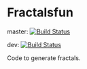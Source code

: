 Fractalsfun
===========

master: [![Build Status](https://api.travis-ci.org/iambernie/fractalsfun.svg?branch=master)](https://travis-ci.org/iambernie/fractalsfun)

dev: [![Build Status](https://api.travis-ci.org/iambernie/fractalsfun.svg?branch=dev)](https://travis-ci.org/iambernie/fractalsfun)

Code to generate fractals.
